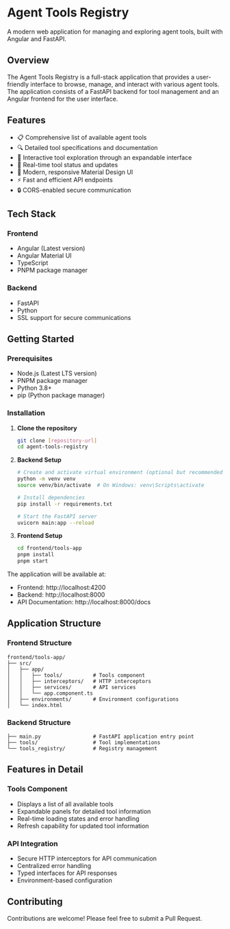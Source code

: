 # Agent Tools Registry

A modern web application for managing and exploring agent tools, built with Angular and FastAPI.

## Overview

The Agent Tools Registry is a full-stack application that provides a user-friendly interface to browse, manage, and interact with various agent tools. The application consists of a FastAPI backend for tool management and an Angular frontend for the user interface.

## Features

- 📋 Comprehensive list of available agent tools
- 🔍 Detailed tool specifications and documentation
- 🎯 Interactive tool exploration through an expandable interface
- 🚀 Real-time tool status and updates
- 💫 Modern, responsive Material Design UI
- ⚡ Fast and efficient API endpoints
- 🔒 CORS-enabled secure communication

## Tech Stack

### Frontend
- Angular (Latest version)
- Angular Material UI
- TypeScript
- PNPM package manager

### Backend
- FastAPI
- Python
- SSL support for secure communications

## Getting Started

### Prerequisites
- Node.js (Latest LTS version)
- PNPM package manager
- Python 3.8+
- pip (Python package manager)

### Installation

1. **Clone the repository**
   ```bash
   git clone [repository-url]
   cd agent-tools-registry
   ```

2. **Backend Setup**
   ```bash
   # Create and activate virtual environment (optional but recommended)
   python -m venv venv
   source venv/bin/activate  # On Windows: venv\Scripts\activate
   
   # Install dependencies
   pip install -r requirements.txt
   
   # Start the FastAPI server
   uvicorn main:app --reload
   ```

3. **Frontend Setup**
   ```bash
   cd frontend/tools-app
   pnpm install
   pnpm start
   ```

The application will be available at:
- Frontend: http://localhost:4200
- Backend: http://localhost:8000
- API Documentation: http://localhost:8000/docs

## Application Structure

### Frontend Structure
```
frontend/tools-app/
├── src/
│   ├── app/
│   │   ├── tools/          # Tools component
│   │   ├── interceptors/   # HTTP interceptors
│   │   ├── services/       # API services
│   │   └── app.component.ts
│   ├── environments/       # Environment configurations
│   └── index.html
```

### Backend Structure
```
├── main.py                 # FastAPI application entry point
├── tools/                  # Tool implementations
└── tools_registry/         # Registry management
```

## Features in Detail

### Tools Component
- Displays a list of all available tools
- Expandable panels for detailed tool information
- Real-time loading states and error handling
- Refresh capability for updated tool information

### API Integration
- Secure HTTP interceptors for API communication
- Centralized error handling
- Typed interfaces for API responses
- Environment-based configuration

## Contributing

Contributions are welcome! Please feel free to submit a Pull Request.
